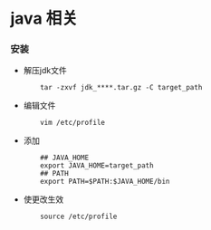 # java 相关


### 安装

* 解压jdk文件
    ```shell
        tar -zxvf jdk_****.tar.gz -C target_path
    ```

* 编辑文件
    ```shell
        vim /etc/profile
    ```
* 添加
    ```shell
        ## JAVA_HOME
        export JAVA_HOME=target_path
        ## PATH
        export PATH=$PATH:$JAVA_HOME/bin
    ```

* 使更改生效
    ```shell
        source /etc/profile
    ```